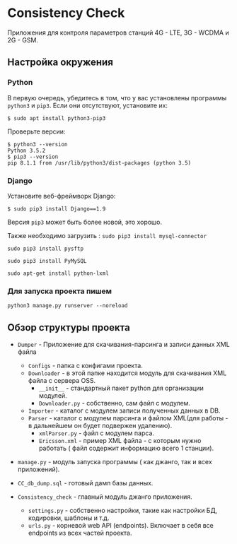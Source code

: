 # Consistency Check

Приложения для контроля параметров станций 4G - LTE, 3G - WCDMA  и 2G - GSM.

## Настройка окружения

### Python

В первую очередь, убедитесь в том, что у вас установлены программы `python3` и `pip3`. Если они отсутствуют, установите их:
 
```
$ sudo apt install python3-pip3
```

Проверьте версии:

```
$ python3 --version
Python 3.5.2
$ pip3 --version
pip 8.1.1 from /usr/lib/python3/dist-packages (python 3.5)
```

### Django

Установите веб-фреймворк Django:

```
$ sudo pip3 install Django==1.9
```

Версия `pip3` может быть более новой, это хорошо.

Также необходимо загрузить :
```sudo pip3 install mysql-connector```

```sudo pip3 install pysftp```

```sudo pip3 install PyMySQL```

```sudo apt-get install python-lxml```


### Для запуска проекта пишем 

```python3 manage.py runserver --noreload```

## Обзор структуры проекта

* `Dumper` - Приложение для скачивания-парсинга и записи данных XML файла
    * `Configs` - папка с конфигами проекта.
    * `Downloader` -  в этой папке находится модуль для скачивания XML файла с сервера OSS.
        * `__init__` - стандартный пакет python для организации модулей.
        * `Downloader.py` - собственно, сам файл с модулем.
    * `Importer` - каталог с модулем записи полученных данных в DB.
    * `Parser` - каталог с модулем парсинга и файлом XML(для работы - в дальнейшем он будет подвержен удалению).
        * `xmlParser.py` - файл с модулем парса.
        * `Ericsson.xml` - пример XML файла - с которым нужно работать ( файл содержит информацию всего 1 станции).

* `manage.py` - модуль запуска программы ( как джанго, так и всех  приложений).

* `CC_db_dump.sql` - готовый дамп базы данных.

* `Consistency_check` - главный модуль джанго приложения.
    * `settings.py` - собственно настройки, такие как настройки БД, кодировки, шаблоны и т.д.
    * `urls.py` - корневой web API (endpoints). Включает в себя все endpoints из всех частей проекта.